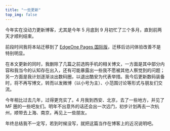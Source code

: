 ```yaml
---
title: "一些更新"
top_img: false
---
```


今年实在没动力更新博客，尤其是今年 5 月底到 9 月初忙了三个多月，直到前两天才顺利结束。

前段时间我将本站迁移到了 [EdgeOne Pages 国际版](https://edgeone.ai/products/pages)，迁移后访问体验改善不是特别明显。

在本文更新的同时，我删除了几篇之前选购手机的相关博文，一方面是其中部分内容和我当今的认知存在出入，还有可能暴露出一些我不愿被其他人察觉到的问题；另一方面是我计划逐渐淡出数码圈，以退出酷安为代表举措。我今后更新数码装备时，将不再写博文，转而以发微博（以小号为主）、小范围讨论等形式与朋友们交流。

今年相比过去几年，过得更充实了。4 月我到西安、北京，去了一些地方，并见了 MF 圈的一些吧友们。明年不出意外的话还会出一次远门，初步计划再去一次杭州，顺带去上海、南京，再见上一些朋友。

年终总结我不一定写，若到时候没写，就把这篇当作在博客上的近况说明吧。